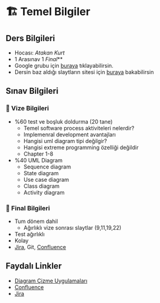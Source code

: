 # 🏗 Temel Bilgiler

## Ders Bilgileri

- Hocası: *Atakan Kurt*
- 1 Arasınav 1 *Final***
- Google grubu için [buraya](https://groups.google.com/forum/#!forum/software2019) tıklayabilirsin.
- Dersin baz aldığı slaytların sitesi için [buraya](https://iansommerville.com/software-engineering-book/slides/)
 bakabilirsin

## Sınav Bilgileri

### 📅 Vize Bilgileri

- %60 test ve boşluk doldurma (20 tane)
  - Temel software process aktiviteleri nelerdir?
  - Implemenral development avantajları
  - Hangisi uml diagram tipi değilgir?
  - Hangisi extreme programming özelliği değildir
  - Chapter 1-8
- %40 UML Diagram
  - Sequence diagram
  - State diagram
  - Use case diagram
  - Class diagram
  - Activity diagram

### 📅 Final Bilgileri

- Tum dönem dahil
  - Ağırlıklı vize sonrası slaytlar (9,11,19,22)
- Test ağırlıklı
- Kolay
- [Jira], Git, [Confluence]

## Faydalı Linkler

- [Diagram Çizme Uygulamaları]
- [Confluence]
- [Jira]

[Confluence]: https://www.atlassian.com/software/confluence
[Jira]: https://www.atlassian.com/software/jira
[Diagram Çizme Uygulamaları]: https://www.lucidchart.com/
